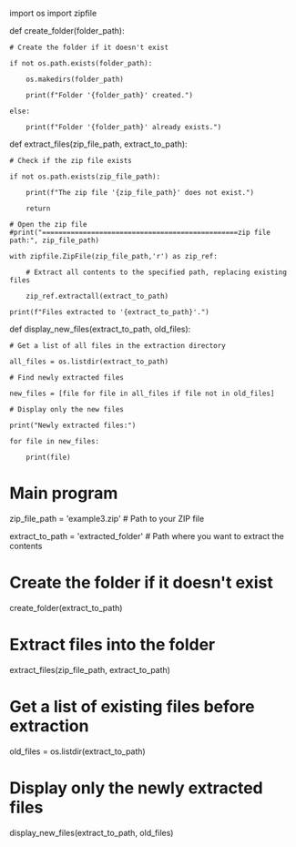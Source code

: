 import os
import zipfile

def create_folder(folder_path):

    # Create the folder if it doesn't exist

    if not os.path.exists(folder_path):

        os.makedirs(folder_path)

        print(f"Folder '{folder_path}' created.")

    else:

        print(f"Folder '{folder_path}' already exists.")

def extract_files(zip_file_path, extract_to_path):

    # Check if the zip file exists

    if not os.path.exists(zip_file_path):

        print(f"The zip file '{zip_file_path}' does not exist.")

        return

    # Open the zip file
    #print("================================================zip file path:", zip_file_path)

    with zipfile.ZipFile(zip_file_path,'r') as zip_ref:

        # Extract all contents to the specified path, replacing existing files

        zip_ref.extractall(extract_to_path)

    print(f"Files extracted to '{extract_to_path}'.")

def display_new_files(extract_to_path, old_files):

    # Get a list of all files in the extraction directory

    all_files = os.listdir(extract_to_path)

    # Find newly extracted files

    new_files = [file for file in all_files if file not in old_files]

    # Display only the new files

    print("Newly extracted files:")

    for file in new_files:

        print(file)

# Main program

zip_file_path = 'example3.zip'  # Path to your ZIP file

extract_to_path = 'extracted_folder'  # Path where you want to extract the contents

# Create the folder if it doesn't exist

create_folder(extract_to_path)

# Extract files into the folder

extract_files(zip_file_path, extract_to_path)

# Get a list of existing files before extraction

old_files = os.listdir(extract_to_path)

# Display only the newly extracted files

display_new_files(extract_to_path, old_files)
